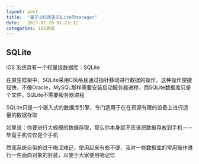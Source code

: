 ```yaml
---
layout: post
title:  "基于iOS原生SQLite的manager"
date:   2017-01-20 01:23:32
categories: iOS高级
---
```


## SQLite
iOS 系统具有一个轻量级数据库：SQLite

在原生框架中，SQLite采用C风格且通过指针移动进行数据的操作，这种操作便捷轻快，不像Oracle，MySQL那样需要安装启动服务器进程，而SQLite数据库只是个文件，SQLite不需要服务器进程

SQLite只是一个嵌入式的数据库引擎，专门适用于在在资源有限的设备上进行适量的数据存取

如果说：你要进行大规模的数据存取，那么你本身就不应该把数据存放到手机－－毕竟手机仅仅是个手机

然而系统自带的过于晦涩难记，使用起来有些不便，我对一些数据库的常用操作进行一些面向对象的封装，以便于大家使用喝记忆

